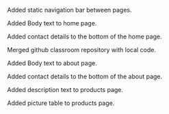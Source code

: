 Added static navigation bar between pages.

Added Body text to home page.

Added contact details to the bottom of the home page.

Merged github classroom repository with local code.

Added Body text to about page.

Added contact details to the bottom of the about page.

Added description text to products page.

Added picture table to products page.
